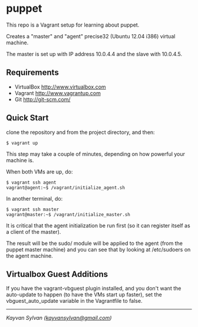 puppet
======

This repo is a Vagrant setup for learning about puppet.

Creates a "master" and "agent" precise32 (Ubuntu 12.04 i386) virtual machine.

The master is set up with IP address 10.0.4.4 and the slave with 10.0.4.5.

Requirements
------------
* VirtualBox <http://www.virtualbox.com>
* Vagrant <http://www.vagrantup.com>
* Git <http://git-scm.com/>

Quick Start
-----------

clone the repository and from the project directory, and then:

    $ vagrant up

This step may take a couple of minutes, depending on how powerful your
machine is.

When both VMs are up, do:

    $ vagrant ssh agent
    vagrant@agent:~$ /vagrant/initialize_agent.sh

In another terminal, do:

    $ vagrant ssh master
    vagrant@master:~$ /vagrant/initialize_master.sh

It is critical that the agent initialization be run first (so it can register
itself as a client of the master).

The result will be the sudo/ module will be applied to the agent (from the
puppet master machine) and you can see that by looking at /etc/sudoers
on the agent machine.

Virtualbox Guest Additions
--------------------------

If you have the vagrant-vbguest plugin installed, and you don't want
the auto-update to happen (to have the VMs start up faster), set the
vbguest_auto_update variable in the Vagrantfile to false.


---
*Kayvan Sylvan (kayvansylvan@gmail.com)*
